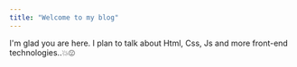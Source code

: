 ```yaml
---
title: "Welcome to my blog"
---
```


I'm glad you are here. I plan to talk about Html, Css, Js and more front-end technologies..💥😍
